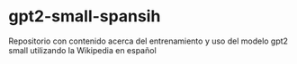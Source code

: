 # gpt2-small-spansih
Repositorio con contenido acerca del entrenamiento y uso del modelo gpt2 small utilizando la Wikipedia en español
